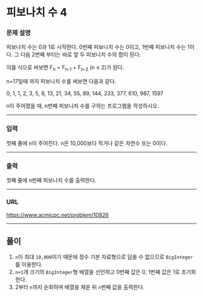 # 피보나치 수 4

### 문제 설명

피보나치 수는 0과 1로 시작한다. 0번째 피보나치 수는 0이고, 1번째 피보나치 수는 1이다. 그 다음 2번째 부터는 바로 앞 두 피보나치 수의 합이 된다.

이를 식으로 써보면 F<sub>n</sub> = F<sub>n-1</sub> + F<sub>n-2</sub> (n ≥ 2)가 된다.

n=17일때 까지 피보나치 수를 써보면 다음과 같다.

0, 1, 1, 2, 3, 5, 8, 13, 21, 34, 55, 89, 144, 233, 377, 610, 987, 1597

n이 주어졌을 때, n번째 피보나치 수를 구하는 프로그램을 작성하시오.

-----------
### 입력

첫째 줄에 n이 주어진다. n은 10,000보다 작거나 같은 자연수 또는 0이다.

-----------
### 출력

첫째 줄에 n번째 피보나치 수를 출력한다.

-----------
### URL

https://www.acmicpc.net/problem/10826

-----------
## 풀이
1. `n`이 최대 `10,000`이기 때문에 정수 기본 자료형으로 담을 수 없으므로 `BigInteger`를 이용한다.
2. `n+1`개 크기의 `BigInteger`형 배열을 선언하고 0번째 값은 0, 1번째 값은 1로 초기화한다.
3. 2부터 `n`까지 순회하며 배열을 채운 뒤 `n`번째 값을 출력한다.